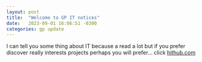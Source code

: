 ```yaml
---
layout: post
title:  "Welcome to GP IT notices"
date:   2023-09-01 16:06:51 -0300
categories: gp update
---
```



I can tell you some thing about IT because a read a lot but if you prefer discover really interests projects perhaps you will prefer...
click [hithub.com](https://github.com/)